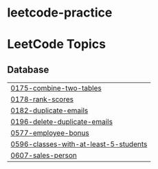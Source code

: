 # leetcode-practice
<!---LeetCode Topics Start-->
# LeetCode Topics
## Database
|  |
| ------- |
| [0175-combine-two-tables](https://github.com/nseptio/leetcode-practice/tree/master/0175-combine-two-tables) |
| [0178-rank-scores](https://github.com/nseptio/leetcode-practice/tree/master/0178-rank-scores) |
| [0182-duplicate-emails](https://github.com/nseptio/leetcode-practice/tree/master/0182-duplicate-emails) |
| [0196-delete-duplicate-emails](https://github.com/nseptio/leetcode-practice/tree/master/0196-delete-duplicate-emails) |
| [0577-employee-bonus](https://github.com/nseptio/leetcode-practice/tree/master/0577-employee-bonus) |
| [0596-classes-with-at-least-5-students](https://github.com/nseptio/leetcode-practice/tree/master/0596-classes-with-at-least-5-students) |
| [0607-sales-person](https://github.com/nseptio/leetcode-practice/tree/master/0607-sales-person) |
<!---LeetCode Topics End-->